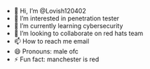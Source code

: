 - 👋 Hi, I’m @Lovish120402
- 👀 I’m interested in penetration tester
- 🌱 I’m currently learning cybersecurity 
- 💞️ I’m looking to collaborate on red hats team
- 📫 How to reach me email
- 😄 Pronouns: male ofc
- ⚡ Fun fact: manchester is red 

<!---
Lovish120402/Lovish120402 is a ✨ special ✨ repository because its `README.md` (this file) appears on your GitHub profile.
You can click the Preview link to take a look at your changes.
--->
